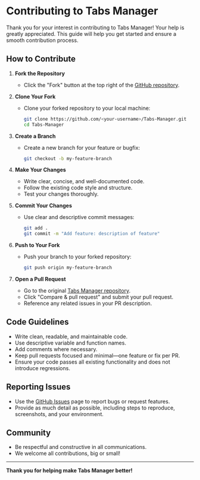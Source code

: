 # Contributing to Tabs Manager

Thank you for your interest in contributing to Tabs Manager! Your help is greatly appreciated. This guide will help you get started and ensure a smooth contribution process.

## How to Contribute

1. **Fork the Repository**
   - Click the "Fork" button at the top right of the [GitHub repository](https://github.com/islamElbanna/Tabs-Manager).

2. **Clone Your Fork**
   - Clone your forked repository to your local machine:
     ```bash
     git clone https://github.com/<your-username>/Tabs-Manager.git
     cd Tabs-Manager
     ```

3. **Create a Branch**
   - Create a new branch for your feature or bugfix:
     ```bash
     git checkout -b my-feature-branch
     ```

4. **Make Your Changes**
   - Write clear, concise, and well-documented code.
   - Follow the existing code style and structure.
   - Test your changes thoroughly.

5. **Commit Your Changes**
   - Use clear and descriptive commit messages:
     ```bash
     git add .
     git commit -m "Add feature: description of feature"
     ```

6. **Push to Your Fork**
   - Push your branch to your forked repository:
     ```bash
     git push origin my-feature-branch
     ```

7. **Open a Pull Request**
   - Go to the original [Tabs Manager repository](https://github.com/islamElbanna/Tabs-Manager).
   - Click "Compare & pull request" and submit your pull request.
   - Reference any related issues in your PR description.

## Code Guidelines
- Write clean, readable, and maintainable code.
- Use descriptive variable and function names.
- Add comments where necessary.
- Keep pull requests focused and minimal—one feature or fix per PR.
- Ensure your code passes all existing functionality and does not introduce regressions.

## Reporting Issues
- Use the [GitHub Issues](https://github.com/islamElbanna/Tabs-Manager/issues) page to report bugs or request features.
- Provide as much detail as possible, including steps to reproduce, screenshots, and your environment.

## Community
- Be respectful and constructive in all communications.
- We welcome all contributions, big or small!

---

**Thank you for helping make Tabs Manager better!**
